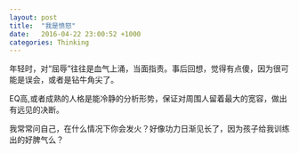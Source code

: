 ```yaml
---
layout: post
title:  "我是愤怒"
date:   2016-04-22 23:00:52 +1000
categories: Thinking
---
```


年轻时，对“屈辱”往往是血气上涌，当面指责。事后回想，觉得有点傻，因为很可能是误会，或者是钻牛角尖了。

EQ高,或者成熟的人格是能冷静的分析形势，保证对周围人留着最大的宽容，做出有远见的决断。

我常常问自己，在什么情况下你会发火？好像功力日渐见长了，因为孩子给我训练出的好脾气么？